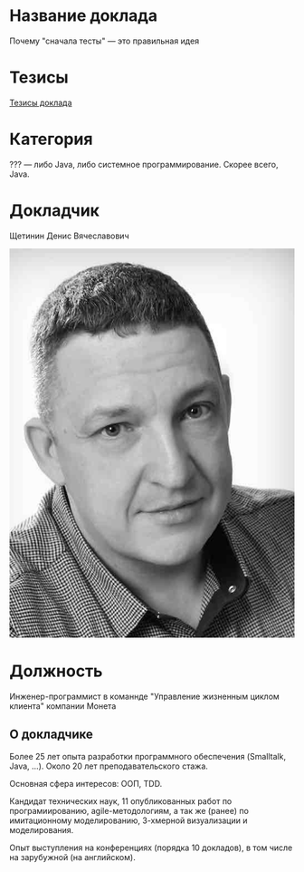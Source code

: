 # Название доклада 

Почему "сначала тесты" — это правильная идея


# Тезисы

[Тезисы доклада](abstract.md)

# Категория

??? — либо Java, либо системное программирование. Скорее всего, Java. 

# Докладчик
 Щетинин Денис Вячеславович

 
  ![](Face-BW-small.jpg)

# Должность 

Инженер-программист в команнде "Управление жизненным циклом клиента" компании Монета

## О докладчике

Более 25 лет опыта разработки программного обеспечения (Smalltalk, Java, …). Около 20 лет преподавательского стажа.

Основная сфера интересов: ООП, TDD. 

Кандидат технических наук, 11 опубликованных работ по програмиированию, agile-методологиям, а так же (ранее) по имитационному моделированию, 3-хмерной визуализации и моделирования.

Опыт выступления на конференциях (порядка 10 докладов), в том числе на зарубужной (на английском).














